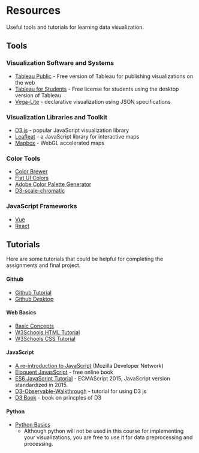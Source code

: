 # Resources

Useful tools and tutorials for learning data visualization.

## Tools

### Visualization Software and Systems
* [Tableau Public](https://public.tableau.com/en-us/s/) - Free version of Tableau for publishing visualizations on the web
* [Tableau for Students](https://www.tableau.com/academic/students) - Free license for students using the desktop version of Tableau
* [Vega-Lite](https://vega.github.io/vega-lite/) - declarative visualization using JSON specifications

### Visualization Libraries and Toolkit
* [D3.js](https://www.d3js.org) - popular JavaScript visualization library
* [Leafleat](https://leafletjs.com/) - a JavaScript library for interactive maps
* [Mapbox](https://docs.mapbox.com/mapbox-gl-js/examples/) - WebGL accelerated maps

### Color Tools
* [Color Brewer](http://colorbrewer2.org/)
* [Flat UI Colors](https://flatuicolors.com/)
* [Adobe Color Palette Generator](https://color.adobe.com/create)
* [D3-scale-chromatic](https://github.com/d3/d3-scale-chromatic)

### JavaScript Frameworks
* [Vue](https://vuejs.org/)
* [React](https://reactjs.org/)

## Tutorials

Here are some tutorials that could be helpful for completing the assignments and final project. 

#### Github
* [Github Tutorial](https://docs.github.com/en/free-pro-team@latest/github/getting-started-with-github/set-up-git)
* [Github Desktop](https://desktop.github.com/)

#### Web Basics
* [Basic Concepts](https://www.tutorialspoint.com/web_developers_guide/web_basic_concepts.htm)
* [W3Schools HTML Tutorial](https://www.w3schools.com/html/default.asp)
* [W3Schools CSS Tutorial](https://www.w3schools.com/css/default.asp)


#### JavaScript
* [A re-introduction to JavaScript](https://developer.mozilla.org/en-US/docs/Web/JavaScript/A_re-introduction_to_JavaScript) (Mozilla Developer Network)
* [Eloquent JavasScript](http://eloquentjavascript.net/) - free online book
* [ES6 JavaScript Tutorial](https://www.javascripttutorial.net/es6/) - ECMAScript 2015, JavaScript version standardized in 2015.
* [D3-Observable-Walkthrough](https://observablehq.com/@d3/learn-d3?collection=@d3/learn-d3) - tutorial for using D3 js
* [D3 Book](https://proquest.safaribooksonline.com/book/databases/business-intelligence/9781491921296) - book on princples of D3

#### Python
* [Python Basics](https://www.learnpython.org/)
  * Although python will not be used in this course for implementing your visualizations, you are free to use it for data preprocessing and processing.

